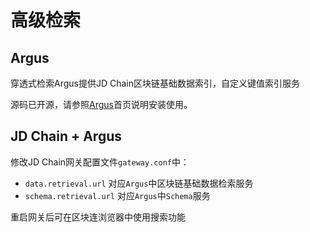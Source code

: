 # 高级检索

## Argus

穿透式检索Argus提供JD Chain区块链基础数据索引，自定义键值索引服务

源码已开源，请参照[Argus](https://github.com/blockchain-jd-com/jdchain-indexer)首页说明安装使用。

## JD Chain + Argus

修改JD Chain网关配置文件`gateway.conf`中：
- `data.retrieval.url` 对应`Argus`中区块链基础数据检索服务
- `schema.retrieval.url` 对应`Argus`中`Schema`服务

重启网关后可在区块连浏览器中使用搜索功能